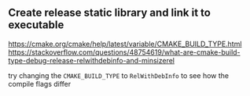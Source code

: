 
## Create release static library and link it to executable

https://cmake.org/cmake/help/latest/variable/CMAKE_BUILD_TYPE.html
https://stackoverflow.com/questions/48754619/what-are-cmake-build-type-debug-release-relwithdebinfo-and-minsizerel

try changing the `CMAKE_BUILD_TYPE` to `RelWithDebInfo` to see how the compile flags differ
